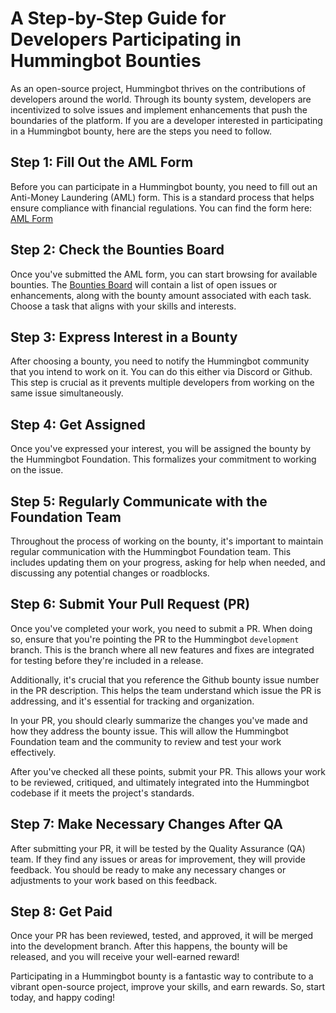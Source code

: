 # A Step-by-Step Guide for Developers Participating in Hummingbot Bounties

As an open-source project, Hummingbot thrives on the contributions of developers around the world. Through its bounty system, developers are incentivized to solve issues and implement enhancements that push the boundaries of the platform. If you are a developer interested in participating in a Hummingbot bounty, here are the steps you need to follow.

## Step 1: Fill Out the AML Form

Before you can participate in a Hummingbot bounty, you need to fill out an Anti-Money Laundering (AML) form. This is a standard process that helps ensure compliance with financial regulations. You can find the form here: [AML Form](https://forms.gle/uArBWsSqCYHBWTcz9)

## Step 2: Check the Bounties Board

Once you've submitted the AML form, you can start browsing for available bounties. The [Bounties Board](https://github.com/orgs/hummingbot/projects/7) will contain a list of open issues or enhancements, along with the bounty amount associated with each task. Choose a task that aligns with your skills and interests.

## Step 3: Express Interest in a Bounty

After choosing a bounty, you need to notify the Hummingbot community that you intend to work on it. You can do this either via Discord or Github. This step is crucial as it prevents multiple developers from working on the same issue simultaneously.

## Step 4: Get Assigned

Once you've expressed your interest, you will be assigned the bounty by the Hummingbot Foundation. This formalizes your commitment to working on the issue.

## Step 5: Regularly Communicate with the Foundation Team

Throughout the process of working on the bounty, it's important to maintain regular communication with the Hummingbot Foundation team. This includes updating them on your progress, asking for help when needed, and discussing any potential changes or roadblocks.

## Step 6: Submit Your Pull Request (PR)

Once you've completed your work, you need to submit a PR. When doing so, ensure that you're pointing the PR to the Hummingbot `development` branch. This is the branch where all new features and fixes are integrated for testing before they're included in a release.

Additionally, it's crucial that you reference the Github bounty issue number in the PR description. This helps the team understand which issue the PR is addressing, and it's essential for tracking and organization.

In your PR, you should clearly summarize the changes you've made and how they address the bounty issue. This will allow the Hummingbot Foundation team and the community to review and test your work effectively.

After you've checked all these points, submit your PR. This allows your work to be reviewed, critiqued, and ultimately integrated into the Hummingbot codebase if it meets the project's standards.

## Step 7: Make Necessary Changes After QA

After submitting your PR, it will be tested by the Quality Assurance (QA) team. If they find any issues or areas for improvement, they will provide feedback. You should be ready to make any necessary changes or adjustments to your work based on this feedback.

## Step 8: Get Paid

Once your PR has been reviewed, tested, and approved, it will be merged into the development branch. After this happens, the bounty will be released, and you will receive your well-earned reward!

Participating in a Hummingbot bounty is a fantastic way to contribute to a vibrant open-source project, improve your skills, and earn rewards. So, start today, and happy coding!
